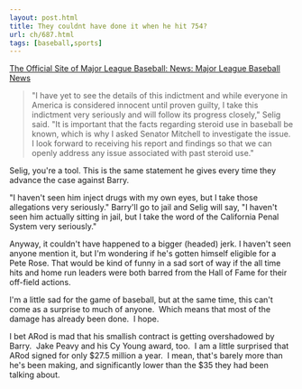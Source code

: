 ```yaml
---
layout: post.html
title: They couldnt have done it when he hit 754?
url: ch/687.html
tags: [baseball,sports]
---
```

[The Official Site of Major League Baseball: News: Major League Baseball News](http://mlb.mlb.com/news/article.jsp?ymd=20071115&content_id=2301117&vkey=news_mlb&fext=.jsp&c_id=mlb)

> "I have yet to see the details of this indictment and while everyone in America is considered innocent until proven guilty, I take this indictment very seriously and will follow its progress closely," Selig said. "It is important that the facts regarding steroid use in baseball be known, which is why I asked Senator Mitchell to investigate the issue. I look forward to receiving his report and findings so that we can openly address any issue associated with past steroid use."

Selig, you're a tool. This is the same statement he gives every time they advance the case against Barry.

"I haven't seen him inject drugs with my own eyes, but I take those allegations very seriously." Barry'll go to jail and Selig will say, "I haven't seen him actually sitting in jail, but I take the word of the California Penal System very seriously."

Anyway, it couldn't have happened to a bigger (headed) jerk. I haven't seen anyone mention it, but I'm wondering if he's gotten himself eligible for a Pete Rose. That would be kind of funny in a sad sort of way if the all time hits and home run leaders were both barred from the Hall of Fame for their off-field actions.

I'm a little sad for the game of baseball, but at the same time, this can't come as a surprise to much of anyone.  Which means that most of the damage has already been done.  I hope.

I bet ARod is mad that his smallish contract is getting overshadowed by Barry.  Jake Peavy and his Cy Young award, too.  I am a little surprised that ARod signed for only $27.5 million a year.  I mean, that's barely more than he's been making, and significantly lower than the $35 they had been talking about.
